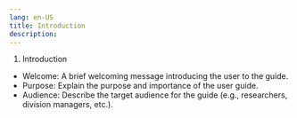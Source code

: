 ```yaml
---
lang: en-US
title: Introduction
description:
---
```

1) Introduction

- Welcome: A brief welcoming message introducing the user to the guide.
- Purpose: Explain the purpose and importance of the user guide.
- Audience: Describe the target audience for the guide (e.g., researchers, division managers, etc.).